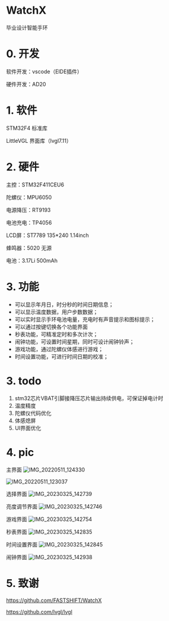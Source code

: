 # WatchX 

毕业设计智能手环

# 0. 开发

软件开发：vscode（EIDE插件）

硬件开发：AD20

# 1. 软件

STM32F4 标准库

LittleVGL 界面库（lvgl7.11）

# 2. 硬件

主控：STM32F411CEU6

陀螺仪：MPU6050

电源降压：RT9193

电池充电：TP4056

LCD屏：ST7789 135*240 1.14inch

蜂鸣器：5020 无源

电池：3.17Li 500mAh

# 3. 功能

- 可以显示年月日，时分秒的时间日期信息；
- 可以显示温度数据，用户步数数据；
- 可以实时显示手环电池电量，充电时有声音提示和图标提示；
- 可以通过按键切换各个功能界面
- 秒表功能，可精准定时和多次计次；
- 闹钟功能，可设置时间星期，同时可设计闹钟铃声；
- 游戏功能，通过陀螺仪体感进行游戏；
- 时间设置功能，可进行时间日期的校准；

# 3. todo

1. stm32芯片VBAT引脚接降压芯片输出持续供电，可保证掉电计时
2. 温度精度
3. 陀螺仪代码优化
4. 体感熄屏
5. UI界面优化

# 4. pic

主界面
![IMG_20220511_124330](https://user-images.githubusercontent.com/70246846/227701416-6dec3fab-a84c-424e-b033-8c3e48573ba1.jpg)

![IMG_20220511_123037](https://user-images.githubusercontent.com/70246846/227701419-49a38e99-5ddf-4099-918b-34509b818300.jpg)

选择界面
![IMG_20230325_142739](https://user-images.githubusercontent.com/70246846/227701386-b7474aac-bbaa-4f06-b4d0-cb3ecc9a7b10.jpg)

亮度调节界面
![IMG_20230325_142746](https://user-images.githubusercontent.com/70246846/227701491-f4d95a64-bdaa-479f-af49-7553e9806fa9.jpg)

游戏界面
![IMG_20230325_142754](https://user-images.githubusercontent.com/70246846/227701401-8b27e79b-f3a9-4861-be81-019f238024ee.jpg)

秒表界面
![IMG_20230325_142835](https://user-images.githubusercontent.com/70246846/227701404-317a98ab-9a43-4fd3-b34b-6f192aeac4d4.jpg)

时间设置界面
![IMG_20230325_142845](https://user-images.githubusercontent.com/70246846/227701405-75b7846f-58db-4a99-9173-df66ad6de0e7.jpg)

闹钟界面
![IMG_20230325_142938](https://user-images.githubusercontent.com/70246846/227701409-7b1d6be4-82f1-4799-87db-3ed38a51365a.jpg)


# 5. 致谢

https://github.com/FASTSHIFT/WatchX

https://github.com/lvgl/lvgl



